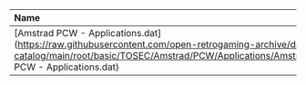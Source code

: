 |Name|Size|
|:---|---:|
|[Amstrad PCW - Applications.dat](https://raw.githubusercontent.com/open-retrogaming-archive/dat-catalog/main/root/basic/TOSEC/Amstrad/PCW/Applications/Amstrad PCW - Applications.dat)|1728|
